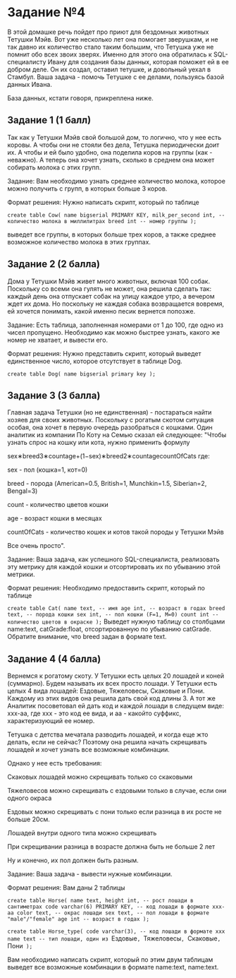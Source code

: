# Задание №4

В этой домашке речь пойдет про приют для бездомных животных Тетушки Мэйв. Вот уже несколько лет она помогает зверушкам, и не так давно их количество стало таким большим, что Тетушка уже не помнит обо всех звоих зверях. Именно для этого она обратилась к SQL-специалисту Ивану для создания базы данных, которая поможет ей в ее добром деле. Он их создал, оставил тетушке, и довольный уехал в Стамбул. Ваша задача - помочь Тетушке с ее делами, пользуясь базой данных Ивана.

База данных, кстати говоря, прикреплена ниже.

## Задание 1 (1 балл)

Так как у Тетушки Мэйв свой большой дом, то логично, что у нее есть коровы. А чтобы они не стояли без дела, Тетушка периодически доит их. А чтобы и ей было удобно, она поделила коров на группы (как - неважно). А теперь она хочет узнать, сколько в среднем она может собирать молока с этих групп.

Задание: Вам необходимо узнать среднее количество молока, которое можно получить с групп, в которых больше 3 коров.

Формат решения: Нужно написать скрипт, который по таблице

`create table Cow(
 name bigserial PRIMARY KEY,
 milk_per_second int, -- количество молока в миллилитрах
 breed int -- номер группы
);`

выведет все группы, в которых больше трех коров, а также среднее возможное количество молока в этих группах.

## Задание 2 (2 балла)

Дома у Тетушки Мэйв живет много животных, включая 100 собак. Поскольку со всеми она гулять не может, она решила сделать так: каждый день она отпускает собак на улицу каждое утро, а вечером ждет их дома. Но поскольку не каждая собака возвращается вовремя, ей хочется понимать, какой именно песик вернется попозже.

Задание: Есть таблица, заполненная номерами от 1 до 100, где одно из чисел пропущено. Необходимо как можно быстрее узнать, какого же номер не хватает, и вывести его.

Формат решения: Нужно представить скрипт, который выведет единственное число, которое отсутствует в таблице Dog.

`create table Dog(
 name bigserial primary key
);`

## Задание 3 (3 балла)

Главная задача Тетушки (но не единственная) - постараться найти хозяев для своих животных. Поскольку с рогатым скотом ситуация особая, она хочет в первую очередь разобраться с кошками. Один аналитик из компании По Коту на Семью сказал ей следующее: "Чтобы узнать спрос на кошку или кота, нужно применить формулу

sex∗breed3∗countage+(1−sex)∗breed2∗countagecountOfCats
где:

sex - пол (кошка=1, кот=0)

breed - порода (American=0.5, British=1, Munchkin=1.5, Siberian=2, Bengal=3)

count - количество цветов кошки

age - возраст кошки в месяцах

countOfCats - количество кошек и котов такой породы у Тетушки Мэйв

Все очень просто".

Задание: Ваша задача, как успешного SQL-специалиста, реализовать эту метрику для каждой кошки и отсортировать их по убыванию этой метрики.

Формат решения: Необходимо предоставить скрипт, который по таблице

`create table Cat(
 name text, -- имя
 age int, -- возраст в годах
 breed text, -- порода кошки
 sex int, -- пол кошки (F=1, M=0)
 count int -- количество цветов в окраске
);`
Выведет нужную таблицу со столбцами name:text, catGrade:float, отсортированную по убыванию catGrade. Обратите внимание, что breed задан в формате text.

## Задание 4 (4 балла)
Вернемся к рогатому скоту. У Тетушки есть целых 20 лошадей и коней (суммарно). Будем называть их всех просто лошади. У Тетушки есть целых 4 вида лошадей: Ездовые, Тяжеловесы, Скаковые и Пони. Каждому из этих видов она решила дать свой код длины 3. А тот же Аналитик посоветовал ей дать код и каждой лошади в следущем виде: xxx-aa, где xxx - это код ее вида, и aa - какойто суффикс, характеризующий ее номер.

Тетушка с детства мечатала разводить лошадей, и когда еще жто делать, если не сейчас? Поэтому она решила начать скрещивать лошадей и хочет узнать все возможные комбинации.

Однако у нее есть требования:

Скаковых лошадей можно скрещивать только со скаковыми

Тяжеловесов можно скрещивать с ездовыми только в случае, если они одного окраса

Ездовых можно скрещивать с пони только если разница в их росте не больше 20см.

Лошадей внутри одного типа можно скрещивать

При скрещивании разница в возрасте должна быть не больше 2 лет

Ну и конечно, их пол должен быть разным.

Задание: Ваша задача - вывести нужные комбинации.

Формат решения: Вам даны 2 таблицы

`create table Horse(
 name text,
 height int, -- рост лошади в сантиметрах
 code varchar(6) PRIMARY KEY, -- код лошади в формате xxx-aa
 color text, -- окрас лошади
 sex text, -- пол лошади в формате "male"/"female"
 age int -- возраст в годах
);`

`create table Horse_type(
 code varchar(3), -- код лошади в формате xxx
 name text -- тип лошади, один из `Ездовые`, `Тяжеловесы`, `Скаковые`, `Пони`
);`

Вам необходимо написать скрипт, который по этим двум таблицам выведет все возможные комбинации в формате name:text, name:text.
